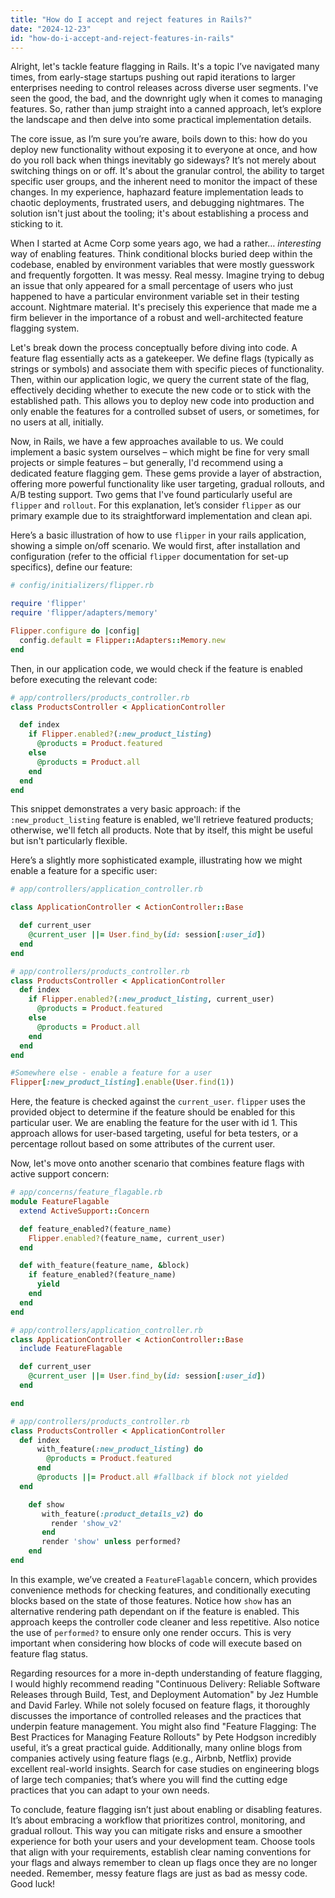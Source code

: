 ```yaml
---
title: "How do I accept and reject features in Rails?"
date: "2024-12-23"
id: "how-do-i-accept-and-reject-features-in-rails"
---
```


Alright, let's tackle feature flagging in Rails. It's a topic I’ve navigated many times, from early-stage startups pushing out rapid iterations to larger enterprises needing to control releases across diverse user segments. I've seen the good, the bad, and the downright ugly when it comes to managing features. So, rather than jump straight into a canned approach, let’s explore the landscape and then delve into some practical implementation details.

The core issue, as I’m sure you’re aware, boils down to this: how do you deploy new functionality without exposing it to everyone at once, and how do you roll back when things inevitably go sideways? It’s not merely about switching things on or off. It's about the granular control, the ability to target specific user groups, and the inherent need to monitor the impact of these changes. In my experience, haphazard feature implementation leads to chaotic deployments, frustrated users, and debugging nightmares. The solution isn't just about the tooling; it's about establishing a process and sticking to it.

When I started at Acme Corp some years ago, we had a rather… *interesting* way of enabling features. Think conditional blocks buried deep within the codebase, enabled by environment variables that were mostly guesswork and frequently forgotten. It was messy. Real messy. Imagine trying to debug an issue that only appeared for a small percentage of users who just happened to have a particular environment variable set in their testing account. Nightmare material. It's precisely this experience that made me a firm believer in the importance of a robust and well-architected feature flagging system.

Let's break down the process conceptually before diving into code. A feature flag essentially acts as a gatekeeper. We define flags (typically as strings or symbols) and associate them with specific pieces of functionality. Then, within our application logic, we query the current state of the flag, effectively deciding whether to execute the new code or to stick with the established path. This allows you to deploy new code into production and only enable the features for a controlled subset of users, or sometimes, for no users at all, initially.

Now, in Rails, we have a few approaches available to us. We could implement a basic system ourselves – which might be fine for very small projects or simple features – but generally, I'd recommend using a dedicated feature flagging gem. These gems provide a layer of abstraction, offering more powerful functionality like user targeting, gradual rollouts, and A/B testing support. Two gems that I've found particularly useful are `flipper` and `rollout`. For this explanation, let’s consider `flipper` as our primary example due to its straightforward implementation and clean api.

Here’s a basic illustration of how to use `flipper` in your rails application, showing a simple on/off scenario. We would first, after installation and configuration (refer to the official `flipper` documentation for set-up specifics), define our feature:

```ruby
# config/initializers/flipper.rb

require 'flipper'
require 'flipper/adapters/memory'

Flipper.configure do |config|
  config.default = Flipper::Adapters::Memory.new
end
```

Then, in our application code, we would check if the feature is enabled before executing the relevant code:

```ruby
# app/controllers/products_controller.rb
class ProductsController < ApplicationController

  def index
    if Flipper.enabled?(:new_product_listing)
      @products = Product.featured
    else
      @products = Product.all
    end
  end
end

```

This snippet demonstrates a very basic approach: if the `:new_product_listing` feature is enabled, we'll retrieve featured products; otherwise, we'll fetch all products. Note that by itself, this might be useful but isn't particularly flexible.

Here’s a slightly more sophisticated example, illustrating how we might enable a feature for a specific user:

```ruby
# app/controllers/application_controller.rb

class ApplicationController < ActionController::Base

  def current_user
    @current_user ||= User.find_by(id: session[:user_id])
  end
end

# app/controllers/products_controller.rb
class ProductsController < ApplicationController
  def index
    if Flipper.enabled?(:new_product_listing, current_user)
      @products = Product.featured
    else
      @products = Product.all
    end
  end
end

#Somewhere else - enable a feature for a user
Flipper[:new_product_listing].enable(User.find(1))

```

Here, the feature is checked against the `current_user`. `flipper` uses the provided object to determine if the feature should be enabled for this particular user. We are enabling the feature for the user with id 1. This approach allows for user-based targeting, useful for beta testers, or a percentage rollout based on some attributes of the current user.

Now, let's move onto another scenario that combines feature flags with active support concern:

```ruby
# app/concerns/feature_flagable.rb
module FeatureFlagable
  extend ActiveSupport::Concern

  def feature_enabled?(feature_name)
    Flipper.enabled?(feature_name, current_user)
  end

  def with_feature(feature_name, &block)
    if feature_enabled?(feature_name)
      yield
    end
  end
end

# app/controllers/application_controller.rb
class ApplicationController < ActionController::Base
  include FeatureFlagable

  def current_user
    @current_user ||= User.find_by(id: session[:user_id])
  end

end

# app/controllers/products_controller.rb
class ProductsController < ApplicationController
  def index
      with_feature(:new_product_listing) do
        @products = Product.featured
      end
      @products ||= Product.all #fallback if block not yielded
  end

    def show
       with_feature(:product_details_v2) do
         render 'show_v2'
       end
       render 'show' unless performed?
    end
end
```

In this example, we’ve created a `FeatureFlagable` concern, which provides convenience methods for checking features, and conditionally executing blocks based on the state of those features. Notice how `show` has an alternative rendering path dependant on if the feature is enabled. This approach keeps the controller code cleaner and less repetitive. Also notice the use of `performed?` to ensure only one render occurs. This is very important when considering how blocks of code will execute based on feature flag status.

Regarding resources for a more in-depth understanding of feature flagging, I would highly recommend reading "Continuous Delivery: Reliable Software Releases through Build, Test, and Deployment Automation" by Jez Humble and David Farley. While not solely focused on feature flags, it thoroughly discusses the importance of controlled releases and the practices that underpin feature management. You might also find "Feature Flagging: The Best Practices for Managing Feature Rollouts" by Pete Hodgson incredibly useful, it’s a great practical guide. Additionally, many online blogs from companies actively using feature flags (e.g., Airbnb, Netflix) provide excellent real-world insights. Search for case studies on engineering blogs of large tech companies; that’s where you will find the cutting edge practices that you can adapt to your own needs.

To conclude, feature flagging isn’t just about enabling or disabling features. It’s about embracing a workflow that prioritizes control, monitoring, and gradual rollout. This way you can mitigate risks and ensure a smoother experience for both your users and your development team. Choose tools that align with your requirements, establish clear naming conventions for your flags and always remember to clean up flags once they are no longer needed. Remember, messy feature flags are just as bad as messy code. Good luck!
